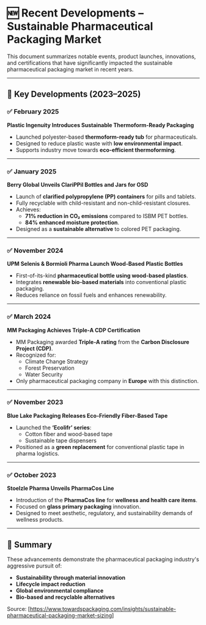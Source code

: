 # 🆕 Recent Developments – Sustainable Pharmaceutical Packaging Market

This document summarizes notable events, product launches, innovations, and certifications that have significantly impacted the sustainable pharmaceutical packaging market in recent years.

---

## 📅 Key Developments (2023–2025)

### ✅ February 2025  
**Plastic Ingenuity Introduces Sustainable Thermoform-Ready Packaging**

- Launched polyester-based **thermoform-ready tub** for pharmaceuticals.
- Designed to reduce plastic waste with **low environmental impact**.
- Supports industry move towards **eco-efficient thermoforming**.

---

### ✅ January 2025  
**Berry Global Unveils ClariPPil Bottles and Jars for OSD**

- Launch of **clarified polypropylene (PP) containers** for pills and tablets.
- Fully recyclable with child-resistant and non-child-resistant closures.
- Achieves:
  - **71% reduction in CO₂ emissions** compared to ISBM PET bottles.
  - **84% enhanced moisture protection**.
- Designed as a **sustainable alternative** to colored PET packaging.

---

### ✅ November 2024  
**UPM Selenis & Bormioli Pharma Launch Wood-Based Plastic Bottles**

- First-of-its-kind **pharmaceutical bottle using wood-based plastics**.
- Integrates **renewable bio-based materials** into conventional plastic packaging.
- Reduces reliance on fossil fuels and enhances renewability.

---

### ✅ March 2024  
**MM Packaging Achieves Triple-A CDP Certification**

- MM Packaging awarded **Triple-A rating** from the **Carbon Disclosure Project (CDP)**.
- Recognized for:
  - Climate Change Strategy
  - Forest Preservation
  - Water Security
- Only pharmaceutical packaging company in **Europe** with this distinction.

---

### ✅ November 2023  
**Blue Lake Packaging Releases Eco-Friendly Fiber-Based Tape**

- Launched the **‘Ecolifr’ series**:
  - Cotton fiber and wood-based tape
  - Sustainable tape dispensers
- Positioned as a **green replacement** for conventional plastic tape in pharma logistics.

---

### ✅ October 2023  
**Stoelzle Pharma Unveils PharmaCos Line**

- Introduction of the **PharmaCos line** for **wellness and health care items**.
- Focused on **glass primary packaging** innovation.
- Designed to meet aesthetic, regulatory, and sustainability demands of wellness products.

---

## 🧠 Summary

These advancements demonstrate the pharmaceutical packaging industry's aggressive pursuit of:

- **Sustainability through material innovation**
- **Lifecycle impact reduction**
- **Global environmental compliance**
- **Bio-based and recyclable alternatives**

Source: [https://www.towardspackaging.com/insights/sustainable-pharmaceutical-packaging-market-sizing]
